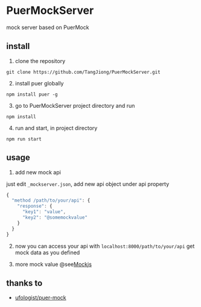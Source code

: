 # PuerMockServer
mock server based on PuerMock

## install

1. clone the repository
```
git clone https://github.com/TangJiong/PuerMockServer.git
```

2. install puer globally
```
npm install puer -g
```

3. go to PuerMockServer project directory and run
```
npm install
```

4. run and start, in project directory
```
npm run start
```

## usage

1. add new mock api

just edit ```_mockserver.json```, add new api object under api property

```javascript
{
  "method /path/to/your/api": {
    "response": {
      "key1": "value",
      "key2": "@somemockvalue"
    }
  }
}
```

2. now you can access your api with ```localhost:8000/path/to/your/api``` get mock data as you defined

3. more mock value @see[Mockjs](http://mockjs.com/examples.html)

## thanks to

* [ufologist/puer-mock](https://github.com/ufologist/puer-mock)
